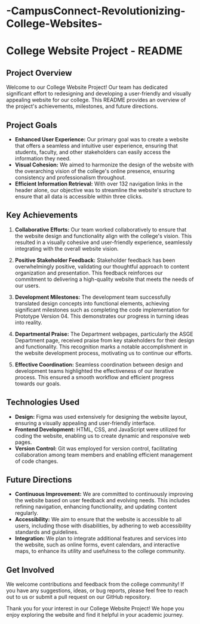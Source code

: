 # -CampusConnect-Revolutionizing-College-Websites-

# College Website Project - README

## Project Overview
Welcome to our College Website Project! Our team has dedicated significant effort to redesigning and developing a user-friendly and visually appealing website for our college. This README provides an overview of the project's achievements, milestones, and future directions.

## Project Goals
- **Enhanced User Experience:** Our primary goal was to create a website that offers a seamless and intuitive user experience, ensuring that students, faculty, and other stakeholders can easily access the information they need.
- **Visual Cohesion:** We aimed to harmonize the design of the website with the overarching vision of the college's online presence, ensuring consistency and professionalism throughout.
- **Efficient Information Retrieval:** With over 132 navigation links in the header alone, our objective was to streamline the website's structure to ensure that all data is accessible within three clicks.

## Key Achievements
1. **Collaborative Efforts:** Our team worked collaboratively to ensure that the website design and functionality align with the college's vision. This resulted in a visually cohesive and user-friendly experience, seamlessly integrating with the overall website vision.
   
2. **Positive Stakeholder Feedback:** Stakeholder feedback has been overwhelmingly positive, validating our thoughtful approach to content organization and presentation. This feedback reinforces our commitment to delivering a high-quality website that meets the needs of our users.

3. **Development Milestones:** The development team successfully translated design concepts into functional elements, achieving significant milestones such as completing the code implementation for Prototype Version 04. This demonstrates our progress in turning ideas into reality.

4. **Departmental Praise:** The Department webpages, particularly the ASGE Department page, received praise from key stakeholders for their design and functionality. This recognition marks a notable accomplishment in the website development process, motivating us to continue our efforts.

5. **Effective Coordination:** Seamless coordination between design and development teams highlighted the effectiveness of our iterative process. This ensured a smooth workflow and efficient progress towards our goals.

## Technologies Used
- **Design:** Figma was used extensively for designing the website layout, ensuring a visually appealing and user-friendly interface.
- **Frontend Development:** HTML, CSS, and JavaScript were utilized for coding the website, enabling us to create dynamic and responsive web pages.
- **Version Control:** Git was employed for version control, facilitating collaboration among team members and enabling efficient management of code changes.

## Future Directions
- **Continuous Improvement:** We are committed to continuously improving the website based on user feedback and evolving needs. This includes refining navigation, enhancing functionality, and updating content regularly.
- **Accessibility:** We aim to ensure that the website is accessible to all users, including those with disabilities, by adhering to web accessibility standards and guidelines.
- **Integration:** We plan to integrate additional features and services into the website, such as online forms, event calendars, and interactive maps, to enhance its utility and usefulness to the college community.

## Get Involved
We welcome contributions and feedback from the college community! If you have any suggestions, ideas, or bug reports, please feel free to reach out to us or submit a pull request on our GitHub repository.

Thank you for your interest in our College Website Project! We hope you enjoy exploring the website and find it helpful in your academic journey.
